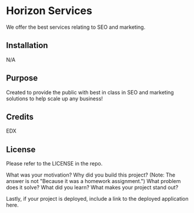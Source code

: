 # Horizon Services 

We offer the best services relating to SEO and marketing.

## Installation

N/A

## Purpose

Created to provide the public with best in class in SEO and marketing solutions to help scale up any business!  

## Credits

EDX

## License

Please refer to the LICENSE in the repo.

What was your motivation? Why did you build this project? (Note: The answer is not "Because it was a homework assignment.") What problem does it solve? What did you learn? What makes your project stand out?

Lastly, if your project is deployed, include a link to the deployed application here.
